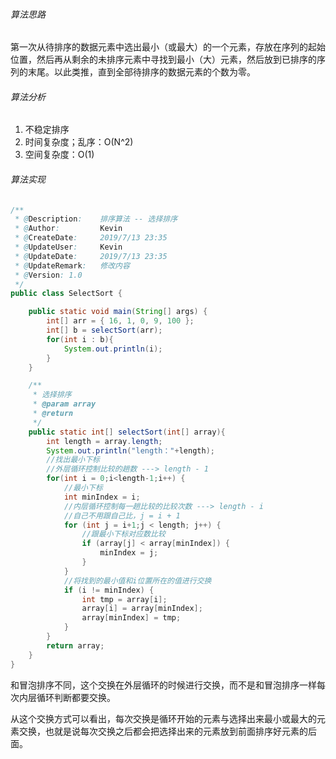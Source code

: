 ###### 算法思路

第一次从待排序的数据元素中选出最小（或最大）的一个元素，存放在序列的起始位置，然后再从剩余的未排序元素中寻找到最小（大）元素，然后放到已排序的序列的末尾。以此类推，直到全部待排序的数据元素的个数为零。

###### 算法分析

1. 不稳定排序
2. 时间复杂度；乱序：O(N^2)
3. 空间复杂度：O(1)

###### 算法实现

```java
/**
 * @Description:    排序算法 -- 选择排序
 * @Author:         Kevin
 * @CreateDate:     2019/7/13 23:35
 * @UpdateUser:     Kevin
 * @UpdateDate:     2019/7/13 23:35
 * @UpdateRemark:   修改内容
 * @Version: 1.0
 */
public class SelectSort {

    public static void main(String[] args) {
        int[] arr = { 16, 1, 0, 9, 100 };
        int[] b = selectSort(arr);
        for(int i : b){
            System.out.println(i);
        }
    }

    /**
     * 选择排序
     * @param array
     * @return
     */
    public static int[] selectSort(int[] array){
        int length = array.length;
        System.out.println("length："+length);
        //找出最小下标
        //外层循环控制比较的趟数 ---> length - 1
        for(int i = 0;i<length-1;i++) {
            //最小下标
            int minIndex = i;
            //内层循环控制每一趟比较的比较次数 ---> length - i
            //自己不用跟自己比，j = i + 1
            for (int j = i+1;j < length; j++) {
                //跟最小下标对应数比较
                if (array[j] < array[minIndex]) {
                    minIndex = j;
                }
            }
            //将找到的最小值和i位置所在的值进行交换
            if (i != minIndex) {
                int tmp = array[i];
                array[i] = array[minIndex];
                array[minIndex] = tmp;
            }
        }
        return array;
    }
}
```
和冒泡排序不同，这个交换在外层循环的时候进行交换，而不是和冒泡排序一样每次内层循环判断都要交换。

从这个交换方式可以看出，每次交换是循环开始的元素与选择出来最小或最大的元素交换，也就是说每次交换之后都会把选择出来的元素放到前面排序好元素的后面。